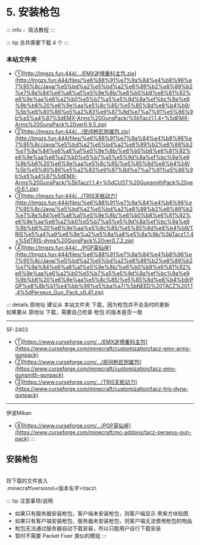 # 5. 安装枪包

::: info ♩简洁教程
:::

::: tip 总共需要下载 4 个
:::





### 本站文件夹
- ①[http://lmgzs.fun:444/.../EMX逆境重科主包.zip](http://lmgzs.fun:444/files/%e6%88%91%e7%9a%84%e4%b8%96%e7%95%8c/Java/%e5%bd%a2%e5%bd%a2%e8%89%b2%e8%89%b2%e7%9a%84%e6%a8%a1%e5%9e%8b/%e6%b0%b8%e6%81%92%e6%9e%aa%e6%a2%b0%e5%b7%a5%e5%9d%8a%ef%bc%9a%e9%9b%b6%20%e6%9e%aa%e5%8c%85/%e5%85%8d%e8%b4%b9/%5b%e9%80%86%e5%a2%83%e9%87%8d%e7%a7%91%e5%86%9b%e5%a4%87%5dEMX-Arms%20GunsPack/%5bTacz1.1.4+%5dEMX-Arms%20GunsPack%20ver0.9.5.zip)
- ②[http://lmgzs.fun:444/.../民间枪匠附属包.zip](http://lmgzs.fun:444/files/%e6%88%91%e7%9a%84%e4%b8%96%e7%95%8c/Java/%e5%bd%a2%e5%bd%a2%e8%89%b2%e8%89%b2%e7%9a%84%e6%a8%a1%e5%9e%8b/%e6%b0%b8%e6%81%92%e6%9e%aa%e6%a2%b0%e5%b7%a5%e5%9d%8a%ef%bc%9a%e9%9b%b6%20%e6%9e%aa%e5%8c%85/%e5%85%8d%e8%b4%b9/%5b%e9%80%86%e5%a2%83%e9%87%8d%e7%a7%91%e5%86%9b%e5%a4%87%5dEMX-Arms%20GunsPack/%5bTacz1.1.4+%5dCUST%20GunsmithPack%20ver0.6.1.zip)
- ③[http://lmgzs.fun:444/.../TRIS天枢动力](http://lmgzs.fun:444/files/%e6%88%91%e7%9a%84%e4%b8%96%e7%95%8c/Java/%e5%bd%a2%e5%bd%a2%e8%89%b2%e8%89%b2%e7%9a%84%e6%a8%a1%e5%9e%8b/%e6%b0%b8%e6%81%92%e6%9e%aa%e6%a2%b0%e5%b7%a5%e5%9d%8a%ef%bc%9a%e9%9b%b6%20%e6%9e%aa%e5%8c%85/%e5%85%8d%e8%b4%b9/TRIS%e5%a4%a9%e6%9e%a2%e5%8a%a8%e5%8a%9b/%5bTacz1.1.4+%5dTRIS-dyna%20GunsPack%20ver0.7.2.zip)
- ④[http://lmgzs.fun:444/.../PGP英仙座](http://lmgzs.fun:444/files/%e6%88%91%e7%9a%84%e4%b8%96%e7%95%8c/Java/%e5%bd%a2%e5%bd%a2%e8%89%b2%e8%89%b2%e7%9a%84%e6%a8%a1%e5%9e%8b/%e6%b0%b8%e6%81%92%e6%9e%aa%e6%a2%b0%e5%b7%a5%e5%9d%8a%ef%bc%9a%e9%9b%b6%20%e6%9e%aa%e5%8c%85/%e5%85%8d%e8%b4%b9/PGP%e8%8b%b1%e4%bb%99%e5%ba%a7/%5bNEED%20TACZ%201.1.4%5dPerseus_Gun_Pack_v0.41.zip)


::: details 原地址
建议从 本站文件夹 下载，因为枪包并不会及时的更新
<br>
如果要从 原地址 下载，需要自己检查 枪包 的版本是否一致

---
SF-2403
- ①[https://www.curseforge.com/.../EMX逆境重科主包](https://www.curseforge.com/minecraft/customization/tacz-emx-arms-gunpack)
- ②[https://www.curseforge.com/.../民间枪匠附属包](https://www.curseforge.com/minecraft/customization/tacz-emx-gunsmith-gunpack)
- ③[https://www.curseforge.com/.../TRIS天枢动力](https://www.curseforge.com/minecraft/customization/tacz-tris-dyna-gunpack)

---
伊波Mikan
- ④[https://www.curseforge.com/.../PGP英仙座](https://www.curseforge.com/minecraft/mc-addons/tacz-perseus-gun-pack)
:::





## 安装枪包
<br>
将下载的文件放入
<br>
.minecraft\versions\<版本名字>\tacz\



::: tip 注意事项/说明
- 如果只有服务器安装枪包，客户端未安装枪包，则客户端显示 黑紫方块贴图
- 如果只有客户端安装枪包，服务器未安装枪包，则客户端无法使用枪包的物品
- 枪包无法通过服务器自动下载安装，所以只能用户自行下载安装
- 暂时不需要 Packet Fixer 类似的模组
:::